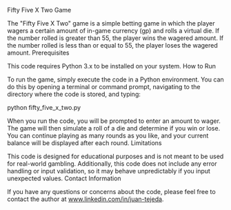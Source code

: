 Fifty Five X Two Game

The "Fifty Five X Two" game is a simple betting game in which the player wagers a certain amount of in-game currency (gp) and rolls a virtual die. If the number rolled is greater than 55, the player wins the wagered amount. If the number rolled is less than or equal to 55, the player loses the wagered amount.
Prerequisites

This code requires Python 3.x to be installed on your system.
How to Run

To run the game, simply execute the code in a Python environment. You can do this by opening a terminal or command prompt, navigating to the directory where the code is stored, and typing:

python fifty_five_x_two.py

When you run the code, you will be prompted to enter an amount to wager. The game will then simulate a roll of a die and determine if you win or lose. You can continue playing as many rounds as you like, and your current balance will be displayed after each round.
Limitations

This code is designed for educational purposes and is not meant to be used for real-world gambling. Additionally, this code does not include any error handling or input validation, so it may behave unpredictably if you input unexpected values.
Contact Information

If you have any questions or concerns about the code, please feel free to contact the author at www.linkedin.com/in/juan-tejeda.